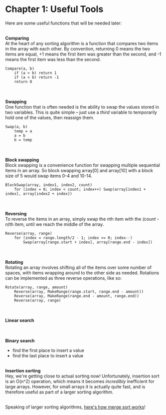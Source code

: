 Chapter 1: Useful Tools
====================

Here are some useful functions that will be needed later:<br/><br/>

<b>Comparing</b><br/>
At the heart of any sorting algorithm is a function that compares two items in the array with each other. By convention, returning 0 means the two items are equal, +1 means the first item was greater than the second, and -1 means the first item was less than the second.<br/>

    Compare(a, b)
        if (a > b) return 1
        if (a < b) return -1
        return 0

<br/><br/>
<b>Swapping</b><br/>
One function that is often needed is the ability to swap the values stored in two variables. This is quite simple – just use a <i>third</i> variable to temporarily hold one of the values, then reassign them.<br/>

    Swap(a, b)
        temp = a
        a = b
        b = temp

<br/><br/>
<b>Block swapping</b><br/>
Block swapping is a convenience function for swapping multiple sequential items in an array. So block swapping array[0] and array[10] with a block size of 5 would swap items 0-4 and 10-14.<br/>

    BlockSwap(array, index1, index2, count)
		for (index = 0; index < count; index++) Swap(array[index1 + index], array[index2 + index])

<br/><br/>
<b>Reversing</b><br/>
To reverse the items in an array, simply swap the <i>n</i>th item with the <i>(count - n)</i>th item, until we reach the middle of the array.<br/>

    Reverse(array, range)
        for (index = range.length/2 - 1; index >= 0; index--)
            Swap(array[range.start + index], array[range.end - index])

<br/><br/>
<b>Rotating</b><br/>
Rotating an array involves shifting all of the items over some number of spaces, with items wrapping around to the other side as needed. Rotations can be implemented as three reverse operations, like so:<br/>

    Rotate(array, range, amount)
        Reverse(array, MakeRange(range.start, range.end - amount))
        Reverse(array, MakeRange(range.end - amount, range.end))
        Reverse(array, range)

<br/><br/>
<b>Linear search</b><br/>

<br/><br/>
<b>Binary search</b><br/>
- find the first place to insert a value
- find the last place to insert a value<br/><br/>

<b>Insertion sorting</b><br/>
Hey, we're getting close to actual sorting now! Unfortunately, insertion sort is an O(n^2) operation, which means it becomes <i>incredibly</i> inefficient for large arrays. However, for small arrays it is actually quite fast, and is therefore useful as part of a larger sorting algorithm.<br/><br/>

Speaking of larger sorting algorithms, <a href="https://github.com/BonzaiThePenguin/WikiSort/blob/master/Chapter%202:%20Merging.md">here's how merge sort works</a>!
